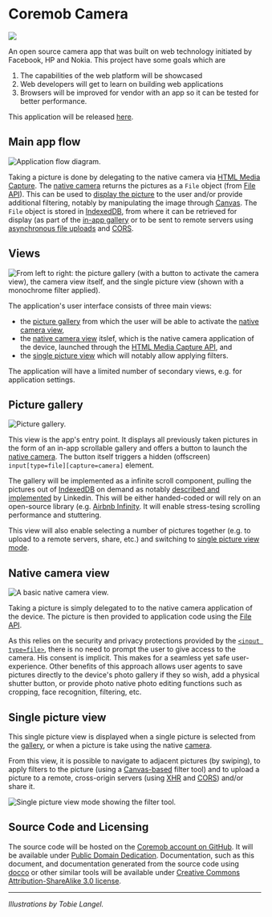 Coremob Camera
==============

![](https://raw.github.com/coremob/camera/master/img/2012-10-09_15.39.25-compressed.jpg)

An open source camera app that was built on web technology initiated by Facebook, HP and Nokia. This project have some goals which are

1. The capabilities of the web platform will be showcased
2. Web developers will get to learn on building web applications
3. Browsers will be improved for vendor with an app so it can be tested for better performance.


This application will be released [here](http://AbsolutelyRugs.com).



Main app flow
-------------

![Application flow diagram.](https://raw.github.com/coremob/camera/master/img/2012-10-09_16.12.54-compressed.jpg)

Taking a picture is done by delegating to the native camera via [HTML Media Capture][HTMLMEDIACAPTURE]. The [native camera](#native-camera-view) returns the pictures as a `File` object (from [File API][FILE-API]). This can be used to [display the picture](#single-picture-view) to the user and/or provide additional filtering, notably by manipulating the image through [Canvas][CANVAS-2D]. The `File` object is stored in [IndexedDB][INDEXEDDB], from where it can be retrieved for display (as part of the [in-app gallery](#picture-gallery) or to be sent to remote servers using [asynchronous file uploads][XMLHTTPREQUEST] and [CORS][CORS].

Views
-----

![From left to right: the picture gallery (with a button to activate the camera view), the camera view itself, and the single picture view (shown with a monochrome filter applied).](https://raw.github.com/coremob/camera/master/img/2012-10-09_16.13.12-compressed.jpg)

The application's user interface consists of three main views:

* the [picture gallery](#picture-gallery) from which the user will be able to activate the [native camera view](#native-camera-view),
* the [native camera view](#native-camera-view) itslef, which is the native camera application of the device, launched through the [HTML Media Capture API][HTMLMEDIACAPTURE], and
* the [single picture view](#single-picture-view) which will notably allow applying filters.

The application will have a limited number of secondary views, e.g. for application settings.

Picture gallery
---------------

![Picture gallery.](https://raw.github.com/coremob/camera/master/img/2012-10-09_16.13.09-compressed.jpg)

This view is the app's entry point. It displays all previously taken pictures in the form of an in-app scrollable gallery and offers a button to launch the [native camera](#native-camera-view). The button itself triggers a hidden (offscreen) `input[type=file][capture=camera]` element.

The gallery will be implemented as a infinite scroll component, pulling the pictures out of [IndexedDB][INDEXEDDB] on demand as notably [described and implemented](http://engineering.linkedin.com/linkedin-ipad-5-techniques-smooth-infinite-scrolling-html5) by Linkedin. This will be either handed-coded or will rely on an open-source library (e.g. [Airbnb Infinity](https://github.com/airbnb/infinity). It will enable stress-tesing scrolling performance and stuttering.

This view will also enable selecting a number of pictures together (e.g. to upload to a remote servers, share, etc.) and switching to [single picture view mode](#single-picture-view).

Native camera view
------------------

![A basic native camera view.](https://raw.github.com/coremob/camera/master/img/2012-10-09_16.13.04-compressed.jpg)

Taking a picture is simply delegated to to the native camera application of the device. The picture is then provided to application code using the [File API][FILE-API].

As this relies on the security and privacy protections provided by the [`<input type=file>`](http://www.w3.org/TR/html5/states-of-the-type-attribute.html#file-upload-state-type-file), there is no need to prompt the user to give access to the camera. His consent is implicit. This makes for a seamless yet safe user-experience. Other benefits of this approach allows user agents to save pictures directly to the device's photo gallery if they so wish, add a physical shutter button, or provide photo native photo editing functions such as cropping, face recognition, filtering, etc.

Single picture view
-------------------

This single picture view is displayed when a single picture is selected from the [gallery](#picture-gallery), or when a picture is take using the native [camera](#native-camera-view).

From this view, it is possible to navigate to adjacent pictures (by swiping), to apply filters to the picture (using a [Canvas-based][CANVAS-2D] filter tool) and to upload a picture to a remote, cross-origin servers (using [XHR][XMLHTTPREQUEST] and [CORS][CORS]) and/or share it.

![Single picture view mode showing the filter tool.](https://raw.github.com/coremob/camera/master/img/2012-10-09_16.13.01-compressed.jpg)

Source Code and Licensing
-------------------------

The source code will be hosted on the [Coremob account on GitHub](http://github.com/coremob/). It will be available under [Public Domain Dedication](http://creativecommons.org/publicdomain/zero/1.0/). Documentation, such as this document, and documentation generated from the source code using [docco](http://jashkenas.github.com/docco/) or other similar tools will be available under [Creative Commons Attribution-ShareAlike 3.0 license](http://creativecommons.org/licenses/by-sa/3.0/).

***

_Illustrations by Tobie Langel._

[INDEXEDDB]: http://www.w3.org/TR/IndexedDB/
[ANIMATION-TIMING]: http://www.w3.org/TR/animation-timing/
[CANVAS-2D]: http://www.w3.org/TR/2dcontext/
[CORS]: http://www.w3.org/TR/cors/
[CSS-ADAPTATION]: http://www.w3.org/TR/css-device-adapt/
[CSS21]: http://www.w3.org/TR/CSS21/
[CSS3-ANIMATIONS]: http://www.w3.org/TR/css3-animations/
[CSS3-TRANSITIONS]: http://www.w3.org/TR/css3-transitions/
[CSSOM-VIEW]: http://www.w3.org/TR/cssom-view/
[DEVICE-ORIENTATION]: http://www.w3.org/TR/orientation-event/
[FILE-API]: http://www.w3.org/TR/FileAPI/
[FLEXBOX]: http://www.w3.org/TR/css3-flexbox/
[GEOLOCATION-API]: http://www.w3.org/TR/geolocation/
[HTML5]: http://www.w3.org/TR/html5
[HTMLMEDIACAPTURE]: http://www.w3.org/TR/html-media-capture/
[INDEXEDDB]: http://www.w3.org/TR/IndexedDB/
[QUOTA-API]: http://www.w3.org/TR/quota-api/
[SELECTORS-API2]: http://www.w3.org/TR/selectors-api2/
[SVG11]: http://www.w3.org/TR/SVG11/
[TOUCH-EVENTS]: http://www.w3.org/TR/touch-events
[WEBWORKERS]: http://www.w3.org/TR/workers/
[WOFF]: http://www.w3.org/TR/WOFF/
[XMLHTTPREQUEST]: http://www.w3.org/TR/XMLHttpRequest/
